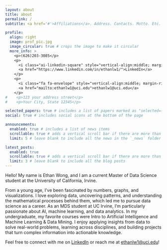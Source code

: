 ```yaml
---
layout: about
title: about
permalink: /
subtitle: <a href='#'>Affiliations</a>. Address. Contacts. Motto. Etc.

profile:
  align: right
  image: prof_pic.jpg
  image_circular: true # crops the image to make it circular
  more_info: >
    <p>(626)203-3085</p>
    <p>
      <i class="ai-linkedin-square" style="vertical-align:middle; margin-right:4px;"></i>
      <a href="https://www.linkedin.com/in/ethanlw1/">LinkedIn</a>
    </p>
    <p>
      <i class="fa fa-envelope" style="vertical-align:middle; margin-right:4px;"></i>
      <a href="mailto:ethanlw1@uci.edu">ethanlw1@uci.edu</a>
    </p>
#    <p>123 your address street</p>
#    <p>Your City, State 12345</p>

selected_papers: true # includes a list of papers marked as "selected={true}"
social: true # includes social icons at the bottom of the page

announcements:
  enabled: true # includes a list of news items
  scrollable: true # adds a vertical scroll bar if there are more than 3 news items
  limit: 5 # leave blank to include all the news in the `_news` folder

latest_posts:
  enabled: true
  scrollable: true # adds a vertical scroll bar if there are more than 3 new posts items
  limit: 3 # leave blank to include all the blog posts
---
```


Hello! My name is Ethan Wong, and I am a current Master of Data Science student at the University of California, Irvine.

From a young age, I’ve been fascinated by numbers, graphs, and visualizations. I love exploring data, uncovering patterns, and understanding the mathematical processes behind them, which led me to pursue data science as a career. As an MDS student at UC Irvine, I’m particularly passionate about AI, machine learning, and data analytics. In my undergraduate, my favorite courses were Intro to Artificial Intelligence and Machine Learning & Data Mining. I enjoy applying insights from data to solve real-world problems, learning across disciplines, and building projects that turn complex information into actionable knowledge. 

Feel free to connect with me on <a href="https://www.linkedin.com/in/ethanlw1/" target="_blank"><i class="ai-linkedin-square"></i> LinkedIn</a> or reach me at <a href="mailto:ethanlw1@uci.edu"><i class="fa fa-envelope"></i> ethanlw1@uci.edu</a>!
